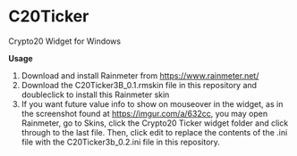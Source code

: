# C20Ticker
Crypto20 Widget for Windows


**Usage**
1. Download and install Rainmeter from https://www.rainmeter.net/
2. Download the C20Ticker3B_0.1.rmskin file in this repository and doubleclick to install this Rainmeter skin
3. If you want future value info to show on mouseover in the widget, as in the screenshot found at https://imgur.com/a/632cc, you may open Rainmeter, go to Skins, click the Crypto20 Ticker widget folder and click through to the last file. Then, click edit to replace the contents of the .ini file with the C20Ticker3b_0.2.ini file in this repository.
